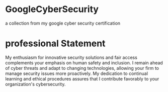 # GoogleCyberSecurity
a collection from my google cyber security certification

# professional Statement
My enthusiasm for innovative security solutions and fair access complements your emphasis on human safety and inclusion. I remain ahead of cyber threats and adapt to changing technologies, allowing your firm to manage security issues more proactively. My dedication to continual learning and ethical procedures assures that I contribute favorably to your organization's cybersecurity.

